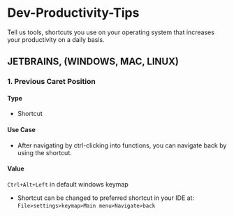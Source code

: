 # Dev-Productivity-Tips
Tell us tools, shortcuts you use on your operating system that increases your productivity on a daily basis.

##  JETBRAINS, (WINDOWS, MAC, LINUX)

### 1. Previous Caret Position

#### Type
  - Shortcut
#### Use Case
  - After navigating by ctrl-clicking into functions, you can navigate back by using the shortcut.

#### Value
`Ctrl+Alt+Left` in default windows keymap
 - Shortcut can be changed to preferred shortcut in your IDE at:
    `File>settings>keymap>Main menu>Navigate>back`
